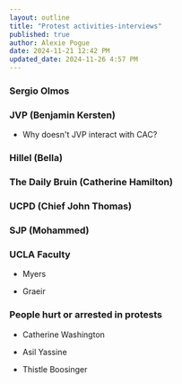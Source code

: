 ```yaml
---
layout: outline
title: "Protest activities-interviews"
published: true
author: Alexie Pogue
date: 2024-11-21 12:42 PM
updated_date: 2024-11-26 4:57 PM 
---
```





### Sergio Olmos


### JVP (Benjamin Kersten)

- Why doesn't JVP interact with CAC? 

### Hillel (Bella)


### The Daily Bruin (Catherine Hamilton)



### UCPD (Chief John Thomas)



### SJP (Mohammed) 



### UCLA Faculty 


- Myers 

- Graeir 


### People hurt or arrested in protests

- Catherine Washington 

- Asil Yassine

- Thistle Boosinger